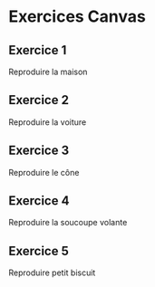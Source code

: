 # Exercices Canvas

## Exercice 1

Reproduire la maison

## Exercice 2

Reproduire la voiture

## Exercice 3

Reproduire le cône

## Exercice 4

Reproduire la soucoupe volante

## Exercice 5

Reproduire petit biscuit
